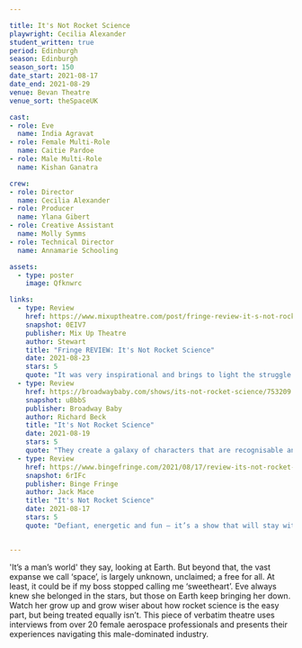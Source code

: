 ```yaml
---

title: It's Not Rocket Science
playwright: Cecilia Alexander
student_written: true
period: Edinburgh
season: Edinburgh
season_sort: 150
date_start: 2021-08-17
date_end: 2021-08-29
venue: Bevan Theatre 
venue_sort: theSpaceUK

cast:
- role: Eve
  name: India Agravat
- role: Female Multi-Role
  name: Caitie Pardoe
- role: Male Multi-Role
  name: Kishan Ganatra

crew:
- role: Director
  name: Cecilia Alexander
- role: Producer
  name: Ylana Gibert
- role: Creative Assistant
  name: Molly Symms
- role: Technical Director 
  name: Annamarie Schooling

assets:
  - type: poster
    image: Qfknwrc

links:
  - type: Review
    href: https://www.mixuptheatre.com/post/fringe-review-it-s-not-rocket-science
    snapshot: 0EIV7
    publisher: Mix Up Theatre 
    author: Stewart 
    title: "Fringe REVIEW: It's Not Rocket Science"
    date: 2021-08-23
    stars: 5
    quote: "It was very inspirational and brings to light the struggle of gender inequality."
  - type: Review
    href: https://broadwaybaby.com/shows/its-not-rocket-science/753209
    snapshot: uBbbS
    publisher: Broadway Baby 
    author: Richard Beck
    title: "It's Not Rocket Science"
    date: 2021-08-19
    stars: 5
    quote: "They create a galaxy of characters that are recognisable and idiosyncratic even in the short space of time each one exists. This team possesses considerable talent spread across writing, direction and performance."
  - type: Review
    href: https://www.bingefringe.com/2021/08/17/review-its-not-rocket-science-edinburgh-fringe-2021/
    snapshot: 6rIFc
    publisher: Binge Fringe 
    author: Jack Mace
    title: "It's Not Rocket Science"
    date: 2021-08-17
    stars: 5
    quote: "Defiant, energetic and fun – it’s a show that will stay with you."


---
```


'It’s a man’s world' they say, looking at Earth. But beyond that, the vast expanse we call ‘space’, is largely unknown, unclaimed; a free for all. At least, it could be if my boss stopped calling me ‘sweetheart’. Eve always knew she belonged in the stars, but those on Earth keep bringing her down. Watch her grow up and grow wiser about how rocket science is the easy part, but being treated equally isn’t. This piece of verbatim theatre uses interviews from over 20 female aerospace professionals and presents their experiences navigating this male-dominated industry.
